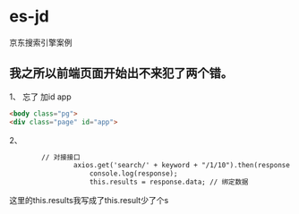 # es-jd
京东搜索引擎案例


##  我之所以前端页面开始出不来犯了两个错。


1、
  忘了 加id app
```html
<body class="pg">
<div class="page" id="app">

```


2、
```html
        // 对接接口
                axios.get('search/' + keyword + "/1/10").then(response => {
                    console.log(response);
                    this.results = response.data; // 绑定数据
```
这里的this.results我写成了this.result少了个s
